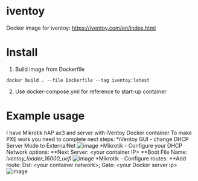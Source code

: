# iventoy
Docker image for iventoy: https://iventoy.com/en/index.html
# Install
1. Build image from Dockerfile
```
docker build . --file Dockerfile --tag iventoy:latest
```
2. Use docker-compose.yml for reference to start-up container
# Example usage
I have Mikrotik hAP ax3 and server with iVentoy Docker container
To make PXE work you need to complete next steps:
*iVentoy GUI - change DHCP Server Mode to ExternalNet
![image](https://github.com/user-attachments/assets/e9686ae9-2876-40e2-b86b-3e0d0c6b5f46)
*Mikrotik - Configure your DHCP Network options:
**Next Server: \<your container IP>
**Boot File Name: _iventoy_loader_16000_uefi_
![image](https://github.com/user-attachments/assets/53574126-1766-4d39-84e1-41a1bec2ae4c)
*Mikrotik - Configure routes:
**Add route: 
Dst: \<your container network>; Gate: \<your Docker server ip>
![image](https://github.com/user-attachments/assets/28c0af81-af29-490f-a61d-075d1baa0715)
